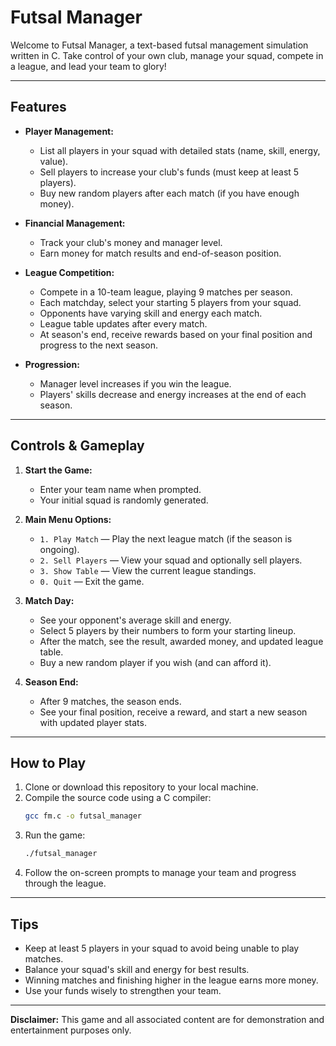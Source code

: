 

# Futsal Manager


Welcome to Futsal Manager, a text-based futsal management simulation written in C. Take control of your own club, manage your squad, compete in a league, and lead your team to glory!

---

## Features

- **Player Management:**
  - List all players in your squad with detailed stats (name, skill, energy, value).
  - Sell players to increase your club's funds (must keep at least 5 players).
  - Buy new random players after each match (if you have enough money).

- **Financial Management:**
  - Track your club's money and manager level.
  - Earn money for match results and end-of-season position.

- **League Competition:**
  - Compete in a 10-team league, playing 9 matches per season.
  - Each matchday, select your starting 5 players from your squad.
  - Opponents have varying skill and energy each match.
  - League table updates after every match.
  - At season's end, receive rewards based on your final position and progress to the next season.

- **Progression:**
  - Manager level increases if you win the league.
  - Players' skills decrease and energy increases at the end of each season.

---

## Controls & Gameplay

1. **Start the Game:**
   - Enter your team name when prompted.
   - Your initial squad is randomly generated.

2. **Main Menu Options:**
   - `1. Play Match` — Play the next league match (if the season is ongoing).
   - `2. Sell Players` — View your squad and optionally sell players.
   - `3. Show Table` — View the current league standings.
   - `0. Quit` — Exit the game.

3. **Match Day:**
   - See your opponent's average skill and energy.
   - Select 5 players by their numbers to form your starting lineup.
   - After the match, see the result, awarded money, and updated league table.
   - Buy a new random player if you wish (and can afford it).

4. **Season End:**
   - After 9 matches, the season ends.
   - See your final position, receive a reward, and start a new season with updated player stats.

---

## How to Play

1. Clone or download this repository to your local machine.
2. Compile the source code using a C compiler:
   ```sh
   gcc fm.c -o futsal_manager
   ```
3. Run the game:
   ```sh
   ./futsal_manager
   ```
4. Follow the on-screen prompts to manage your team and progress through the league.

---

## Tips

- Keep at least 5 players in your squad to avoid being unable to play matches.
- Balance your squad's skill and energy for best results.
- Winning matches and finishing higher in the league earns more money.
- Use your funds wisely to strengthen your team.

---

**Disclaimer:** This game and all associated content are for demonstration and entertainment purposes only.
